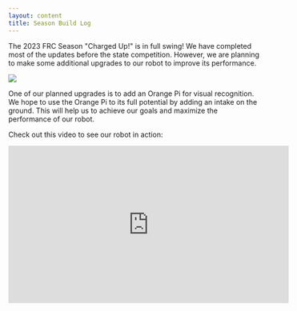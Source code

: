 ```yaml
---
layout: content
title: Season Build Log
---
```


The 2023 FRC Season "Charged Up!" is in full swing! We have completed most of the updates before the state competition. However, we are planning to make some additional upgrades to our robot to improve its performance.

![](/assets/Robotplacingcone.jpg)

One of our planned upgrades is to add an Orange Pi for visual recognition. We hope to use the Orange Pi to its full potential by adding an intake on the ground. This will help us to achieve our goals and maximize the performance of our robot.

Check out this video to see our robot in action:

<iframe width="560" height="315" src="https://www.youtube.com/embed/6mTKYkMKUdQ" title="YouTube video player" frameborder="0" allow="accelerometer; autoplay; clipboard-write; encrypted-media; gyroscope; picture-in-picture; web-share" allowfullscreen></iframe>

